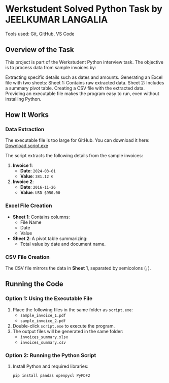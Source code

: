 # Werkstudent Solved Python Task by JEELKUMAR LANGALIA
Tools used: Git, GitHub, VS Code

## Overview of the Task
This project is part of the Werkstudent Python interview task. The objective is to process data from sample invoices by:

Extracting specific details such as dates and amounts.
Generating an Excel file with two sheets:
Sheet 1: Contains raw extracted data.
Sheet 2: Includes a summary pivot table.
Creating a CSV file with the extracted data.
Providing an executable file makes the program easy to run, even without installing Python.


## How It Works

### Data Extraction

The executable file is too large for GitHub. You can download it here:
[Download script.exe](https://drive.google.com/drive/folders/1DQlo_vadCjdLhMUCDnRx4fbEXMj_VRsO?usp=drive_link)

The script extracts the following details from the sample invoices:
1. **Invoice 1**:
   - **Date**: `2024-03-01`
   - **Value**: `381.12 €`
2. **Invoice 2**:
   - **Date**: `2016-11-26`
   - **Value**: `USD $950.00`

### Excel File Creation
- **Sheet 1**: Contains columns:
  - File Name
  - Date
  - Value
- **Sheet 2**: A pivot table summarizing:
  - Total value by date and document name.

### CSV File Creation
The CSV file mirrors the data in **Sheet 1**, separated by semicolons (`;`).


## Running the Code

### Option 1: Using the Executable File
1. Place the following files in the same folder as `script.exe`:
   - `sample_invoice_1.pdf`
   - `sample_invoice_2.pdf`
2. Double-click `script.exe` to execute the program.
3. The output files will be generated in the same folder:
   - `invoices_summary.xlsx`
   - `invoices_summary.csv`

### Option 2: Running the Python Script
1. Install Python and required libraries:
   ```bash
   pip install pandas openpyxl PyPDF2
